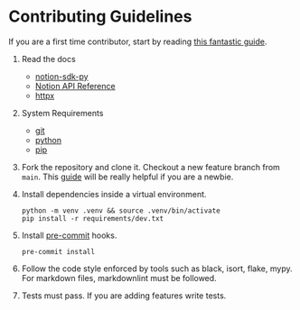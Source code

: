 # Contributing Guidelines

If you are a first time contributor, start by reading [this fantastic guide](https://opensource.guide/how-to-contribute/).

1. Read the docs
      - [notion-sdk-py](https://github.com/ramnes/notion-sdk-py)
      - [Notion API Reference](https://developers.notion.com/reference/intro)
      - [httpx](https://www.python-httpx.org/)

2. System Requirements
      - [git](https://git-scm.com/)
      - [python](https://www.python.org/)
      - [pip](https://pip.pypa.io/en/stable/quickstart/)

3. Fork the repository and clone it.
Checkout a new feature branch from `main`.
This [guide](https://docs.github.com/en/github/getting-started-with-github/quickstart/fork-a-repo)
will be really helpful if you are a newbie.

4. Install dependencies inside a virtual environment.

    ```shell
    python -m venv .venv && source .venv/bin/activate
    pip install -r requirements/dev.txt
    ```

5. Install [pre-commit](https://pre-commit.com/) hooks.

    ```shell
    pre-commit install
    ```

6. Follow the code style enforced by tools such as black, isort, flake, mypy.
For markdown files, markdownlint must be followed.

7. Tests must pass. If you are adding features write tests.
